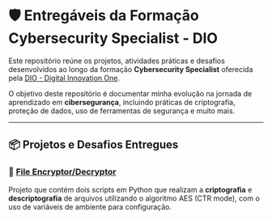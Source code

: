 # 🛡️ Entregáveis da Formação Cybersecurity Specialist - DIO

Este repositório reúne os projetos, atividades práticas e desafios desenvolvidos ao longo da formação **Cybersecurity Specialist** oferecida pela [DIO - Digital Innovation One](https://www.dio.me).

O objetivo deste repositório é documentar minha evolução na jornada de aprendizado em **cibersegurança**, incluindo práticas de criptografia, proteção de dados, uso de ferramentas de segurança e muito mais.

---

## 📦 Projetos e Desafios Entregues

### 🔐 [File Encryptor/Decryptor](https://github.com/PkMs7/formacao-cybersecurity-specialist-DIO/tree/main/ransomware-com-python)
Projeto que contém dois scripts em Python que realizam a **criptografia** e **descriptografia** de arquivos utilizando o algoritmo AES (CTR mode), com o uso de variáveis de ambiente para configuração.